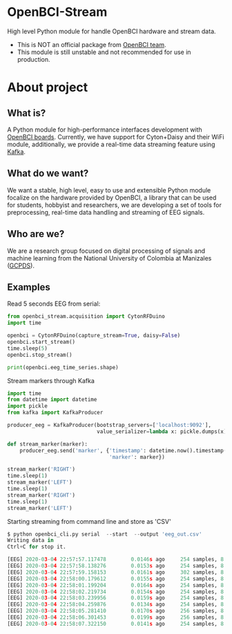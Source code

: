 # OpenBCI-Stream 
High level Python module for handle OpenBCI hardware and stream data.

<div class="alert alert-block alert-warning">
    <ul>
        <li>This is NOT an official package from <a href='https://openbci.com/'>OpenBCI team</a>.</li>
        <li>This module is still unstable and not recommended for use in production.</li>
    </ul>
</div>

# About project

## What is?
A Python module for high-performance interfaces development with [OpenBCI boards](https://openbci.com/).
Currently, we have support for Cyton+Daisy and their WiFi module, additionally, we provide a real-time data streaming feature using [Kafka](https://kafka.apache.org/).

## What do we want?
We want a stable, high level, easy to use and extensible Python module focalize on the hardware provided by OpenBCI, a library that can be used for students, hobbyist and researchers, we are developing a set of tools for preprocessing, real-time data handling and streaming of EEG signals.

## Who are we?
We are a research group focused on digital processing of signals and machine learning from the National University of Colombia at Manizales ([GCPDS](http://www.hermes.unal.edu.co/pages/Consultas/Grupo.xhtml;jsessionid=8701CFAD84FB5D540090846EA8912D48.tomcat6?idGrupo=615&opcion=1>)).

## Examples

Read 5 seconds EEG from serial:


```python
from openbci_stream.acquisition import CytonRFDuino
import time

openbci = CytonRFDuino(capture_stream=True, daisy=False)
openbci.start_stream()
time.sleep(5)
openbci.stop_stream()

print(openbci.eeg_time_series.shape)
```

Stream markers through Kafka


```python
import time
from datetime import datetime
import pickle
from kafka import KafkaProducer

producer_eeg = KafkaProducer(bootstrap_servers=['localhost:9092'],
                             value_serializer=lambda x: pickle.dumps(x))

def stream_marker(marker):
    producer_eeg.send('marker', {'timestamp': datetime.now().timestamp(), 
                                 'marker': marker})

stream_marker('RIGHT')
time.sleep(1) 
stream_marker('LEFT')
time.sleep(1) 
stream_marker('RIGHT')
time.sleep(1) 
stream_marker('LEFT')    
```

Starting streaming from command line and store as 'CSV'


```python
$ python openbci_cli.py serial  --start  --output 'eeg_out.csv'
Writing data in 
Ctrl+C for stop it.

[EEG] 2020-03-04 22:57:57.117478        0.0146s ago     254 samples, 8 channels
[EEG] 2020-03-04 22:57:58.138276        0.0153s ago     254 samples, 8 channels
[EEG] 2020-03-04 22:57:59.158153        0.0161s ago     302 samples, 8 channels
[EEG] 2020-03-04 22:58:00.179612        0.0155s ago     254 samples, 8 channels
[EEG] 2020-03-04 22:58:01.199204        0.0164s ago     254 samples, 8 channels
[EEG] 2020-03-04 22:58:02.219734        0.0154s ago     254 samples, 8 channels
[EEG] 2020-03-04 22:58:03.239956        0.0159s ago     254 samples, 8 channels
[EEG] 2020-03-04 22:58:04.259876        0.0134s ago     254 samples, 8 channels
[EEG] 2020-03-04 22:58:05.281410        0.0170s ago     256 samples, 8 channels
[EEG] 2020-03-04 22:58:06.301453        0.0199s ago     256 samples, 8 channels
[EEG] 2020-03-04 22:58:07.322150        0.0141s ago     254 samples, 8 channels
```
